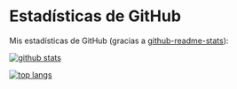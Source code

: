 
# Estadísticas de GitHub

Mis estadísticas de GitHub (gracias a [github-readme-stats](httgs://github.com/anuraghazra/github-readme-stats)):

[![github stats](https://readme-stats-selfhosted-ozp48m5un-davidmorgades-projects.vercel.app/api?username=DavidMorgade&theme=dark&show_icons=true&count_private=true)](https://github.com/DavidMorgade)

[![top langs](https://readme-stats-selfhosted-ozp48m5un-davidmorgades-projects.vercel.app/api/top-langs/?username=DavidMorgade&theme=dark&hide_border=false&no-bg=true&no-frame=true&langs_count=7&hide=powershell,css,html,shell,scss,mdx)](https://github.com/DavidMorgade)
